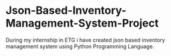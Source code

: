 # Json-Based-Inventory-Management-System-Project
During my internship in ETG i have created json based inventory management system using Python Programming Language.
